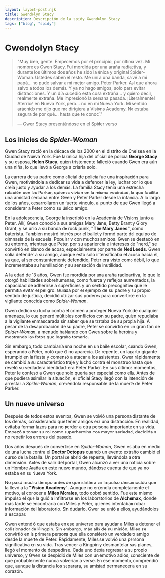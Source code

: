 ```yaml
---
layout: layout-post.njk
title: Gwendolyn Stacy
description: Descripción de la spidy Gwendolyn Stacy
tags: ["blog", "spidy"]
---
```


# Gwendolyn Stacy

> "Muy bien, gente. Empecemos por el principio, por última vez. Mi nombre es Gwen Stacy. Fui mordida por una araña radiactiva, y durante los últimos dos años he sido la única y original Spider-Woman. Ustedes saben el resto. Me uní a una banda, salvé a mi papá... no pude salvar a mi mejor amigo, Peter Parker. Así que ahora salvo a todos los demás. Y ya no hago amigos, solo para evitar distracciones. Y un día sucedió esta cosa extraña... y quiero decir, realmente extraña. Me impresionó la semana pasada. ¡Literalmente! Aterricé en Nueva York, pero... no en mi Nueva York. Mi sentido arácnido me dijo que me dirigiera a Visions Academy. No estaba segura de por qué... hasta que te conocí."
>
> ― Gwen Stacy presentándose en el Spider verso

## Los inicios de *Spider-Woman*


Gwen Stacy nació en la década de los 2000 en el distrito de Chelsea en la Ciudad de Nueva York. Fue la única hija del oficial de policía **George Stacy** y su esposa, **Helen Stacy**, quien tristemente falleció cuando Gwen era aún una niña, lo que llevó a George a criarla solo.

La carrera de su padre como oficial de policía fue una inspiración para Gwen, motivándola a dedicar su vida a defender la ley, luchar por lo que creía justo y ayudar a los demás. La familia Stacy tenía una estrecha relación con los Parker, quienes vivían en la misma vecindad, lo que facilitó una amistad cercana entre Gwen y Peter Parker desde la infancia. A lo largo de los años, desarrollaron un fuerte vínculo, al punto de que Gwen llegó a considerar a Peter como su único amigo.

En la adolescencia, George la inscribió en la Academia de Visions junto a Peter. Allí, Gwen conoció a sus amigas Mary Jane, Betty Brant y Glory Grant, y se unió a su banda de rock punk, **"The Mary Janes"**, como baterista. También mostró interés por el ballet y formó parte del equipo de gimnasia de la escuela. Popular y con muchos amigos, Gwen se destacó en su entorno, mientras que Peter, por su apariencia e intereses de "nerd," se convirtió en blanco de acoso, especialmente por parte de **Ned Leeds**. Gwen solía defender a su amigo, aunque esto solo intensificaba el acoso hacia él, ya que, al ser constantemente defendido, Peter era visto como débil, lo que incrementaba su humillación y su sensación de inutilidad.

A la edad de 13 años, Gwen fue mordida por una araña radioactiva, lo que le otorgó habilidades sobrehumanas, como fuerza y reflejos aumentados, la capacidad de adherirse a superficies y un sentido precognitivo que le permitía evitar el peligro. Guiada por el ejemplo de su padre y su propio sentido de justicia, decidió utilizar sus poderes para convertirse en la vigilante conocida como *Spider-Woman*.

Gwen dedicó su lucha contra el crimen a proteger Nueva York de cualquier amenaza, lo que generó múltiples conflictos con su padre, quien repudiaba a la vigilante enmascarada sin saber que se trataba de su propia hija. A pesar de la desaprobación de su padre, Peter se convirtió en un gran fan de *Spider-Woman*, a menudo hablando con Gwen sobre la heroína y mostrando las fotos que lograba tomarle.

Sin embargo, todo cambiaría una noche en un baile escolar, cuando Gwen, esperando a Peter, notó que él no aparecía. De repente, un lagarto gigante irrumpió en la fiesta y comenzó a atacar a los asistentes. Gwen rápidamente se cambió a su característico traje y luchó contra el monstruo hasta que reveló su verdadera identidad: era Peter Parker. En sus últimos momentos, Peter le confesó a Gwen que solo quería ser especial como ella. Antes de que pudiera asimilar la situación, el oficial Stacy llegó con la intención de arrestar a *Spider-Woman*, creyéndola responsable de la muerte de Peter Parker.

## Un nuevo universo


Después de todos estos eventos, Gwen se volvió una persona distante de los demás, considerando que tener amigos era una distracción. En realidad, evitaba formar lazos para no perder a otra persona importante en su vida. Empezó a tomar su rol como superheroína con mayor seriedad, decidida a no repetir los errores del pasado.

Dos años después de convertirse en *Spider-Woman*, Gwen estaba en medio de una lucha contra el **Doctor Octopus** cuando un evento extraño cambió el curso de la batalla. Un portal se abrió de repente, llevándola a otra dimensión. Antes de salir del portal, Gwen alcanzó a ver una noticia sobre un Hombre Araña en este nuevo mundo, dándose cuenta de que ya no estaba en su Nueva York.

No pasó mucho tiempo antes de que sintiera un impulso desconocido que la llevó a la **"Vision Academy"**. Aunque no entendía completamente el motivo, al conocer a **Miles Morales**, todo cobró sentido. Fue este mismo impulso el que la guió a infiltrarse en los laboratorios de **Alchemax**, donde más tarde se encontraría con Miles y Peter, quienes intentaban robar información del laboratorio. Sin dudarlo, Gwen se unió a ellos, ayudándolos a escapar.

Gwen entendió que estaba en ese universo para ayudar a Miles a detener el colisionador de Kingpin. Sin embargo, más allá de su misión, Miles se convirtió en la primera persona que ella consideró un verdadero amigo desde la muerte de Peter. Rápidamente, Miles se volvió una persona significativa en su vida. Tras vencer a Kingpin y desmantelar sus planes, llegó el momento de despedirse. Cada uno debía regresar a su propio universo, y Gwen se despidió de Miles con un emotivo adiós, consciente de que probablemente nunca volverían a verse. En ese momento, comprendió que, aunque la distancia los separara, su amistad permanecería en su corazón.